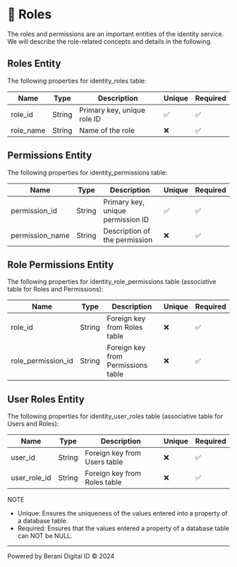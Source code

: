 # 🔐 Roles
The roles and permissions are an important entities of the identity service. We will describe the role-related concepts and details in the following.

## Roles Entity
The following properties for identity_roles table:

| Name                  | Type      | Description                                      | Unique | Required  |
|-----------------------|-----------|--------------------------------------------------|--------|-----------|
| role_id               | String    | Primary key, unique role ID                      |   ✅   |    ✅    |
| role_name             | String    | Name of the role                                 |   ❌   |    ✅    |

## Permissions Entity
The following properties for identity_permissions table:

| Name                  | Type      | Description                                      | Unique | Required  |
|-----------------------|-----------|--------------------------------------------------|--------|-----------|
| permission_id         | String    | Primary key, unique permission ID                |   ✅   |    ✅    |
| permission_name       | String    | Description of the permission                    |   ❌   |    ✅    |

## Role Permissions Entity
The following properties for identity_role_permissions table (associative table for Roles and Permissions):

| Name                  | Type      | Description                                      | Unique | Required  |
|-----------------------|-----------|--------------------------------------------------|--------|-----------|
| role_id               | String    | Foreign key from Roles table                     |   ❌   |    ✅    |
| role_permission_id    | String    | Foreign key from Permissions table               |   ❌   |    ✅    |

## User Roles Entity
The following properties for identity_user_roles table (associative table for Users and Roles):

| Name             | Type      | Description                                      | Unique | Required  |
|------------------|-----------|--------------------------------------------------|--------|-----------|
| user_id          | String    | Foreign key from Users table                     |   ❌   |    ✅    |
| user_role_id     | String    | Foreign key from Roles table                     |   ❌   |    ✅    |

NOTE
- Unique: Ensures the uniqueness of the values entered into a property of a database table.
- Required: Ensures that the values entered a property of a database table can NOT be NULL.

---
Powered by Berani Digital ID © 2024
